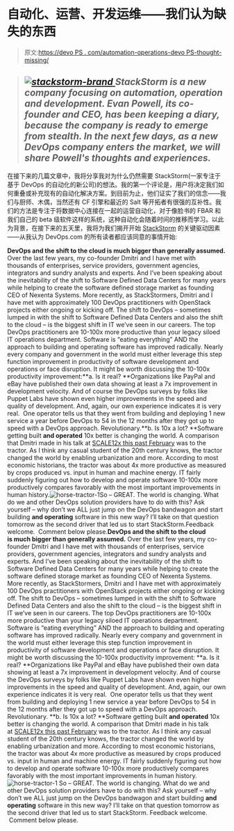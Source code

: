 # 自动化、运营、开发运维——我们认为缺失的东西

> 原文:[https://devo PS . com/automation-operations-devo PS-thought-missing/](https://devops.com/automation-operations-devops-thought-missing/)

> ## *[![stackstorm-brand](../Images/8da3ef19b2916f48795ab3218735f6b4.png) ](https://devops.com/wp-content/uploads/2014/05/stackstorm-brand.png) StackStorm is a new company focusing on automation, operation and development. Evan Powell, its co-founder and CEO, has been keeping a diary, because the company is ready to emerge from stealth. In the next few days, as a new DevOps company enters the market, we will share Powell's thoughts and experiences.*

在接下来的几篇文章中，我将分享我对为什么仍然需要 StackStorm(一家专注于基于 DevOps 的自动化的新公司)的想法。我的第一个评论是，用户将决定我们如何重叠或补充现有的自动化解决方案。到目前为止，他们证实了我们的信念——我们与厨师、木偶，当然还有 CF 引擎和最近的 Salt 等开拓者有很强的互补性。我们的方法是专注于将数据中心连接在一起的运营自动化，对于像脸书的 FBAR 和我们自己的 beta 级软件这样的系统，这种自动化会随着时间的推移而学习。以此为背景，在接下来的五天里，我将为我们揭开开始 [StackStorm](http://www.stackstorm.com) 的关键驱动因素——从我认为 DevOps.com 的所有读者都应该同意的事情开始:

**DevOps and the shift to the cloud is much bigger than generally assumed.** Over the last few years, my co-founder Dmitri and I have met with thousands of enterprises, service providers, government agencies, integrators and sundry analysts and experts. And I’ve been speaking about the inevitability of the shift to Software Defined Data Centers for many years while helping to create the software defined storage market as founding CEO of Nexenta Systems. More recently, as StackStormers, Dmitri and I have met with approximately 100 DevOps practitioners with OpenStack projects either ongoing or kicking off. The shift to DevOps – sometimes lumped in with the shift to Software Defined Data Centers and also the shift to the cloud – is the biggest shift in IT we’ve seen in our careers. The top DevOps practitioners are 10-100x more productive than your legacy siloed IT operations department. Software is “eating everything” AND the approach to building and operating software has improved radically. Nearly every company and government in the world must either leverage this step function improvement in productivity of software development and operations or face disruption. It might be worth discussing the 10-100x productivity improvement:**a. Is it real? **Organizations like PayPal and eBay have published their own data showing at least a 7x improvement in development velocity. And of course the DevOps surveys by folks like Puppet Labs have shown even higher improvements in the speed and quality of development. And, again, our own experience indicates it is very real.  One operator tells us that they went from building and deploying 1 new service a year before DevOps to 54 in the 12 months after they got up to speed with a DevOps approach. Revolutionary.**b. Is 10x a lot? **Software getting built **and operated** 10x better is changing the world. A comparison that Dmitri made in his talk at [SCALE12x this past February](http://www.slideshare.net/StackStorm/scale-12x-openstack-vs-vmware-a-system) was to the tractor. As I think any casual student of the 20th century knows, the tractor changed the world by enabling urbanization and more. According to most economic historians, the tractor was about 4x more productive as measured by crops produced vs. input in human and machine energy. IT fairly suddenly figuring out how to develop and operate software 10-100x more productively compares favorably with the most important improvements in human history.![horse-tractor-1](../Images/06057abc66d587f58c073a0fe29ca862.png)So – GREAT. The world is changing. What do we and other DevOps solution providers have to do with this? Ask yourself – why don’t we ALL just jump on the DevOps bandwagon and start building **and operating** software in this new way? I’ll take on that question tomorrow as the second driver that led us to start StackStorm.Feedback welcome.  Comment below please.**DevOps and the shift to the cloud is much bigger than generally assumed.** Over the last few years, my co-founder Dmitri and I have met with thousands of enterprises, service providers, government agencies, integrators and sundry analysts and experts. And I’ve been speaking about the inevitability of the shift to Software Defined Data Centers for many years while helping to create the software defined storage market as founding CEO of Nexenta Systems. More recently, as StackStormers, Dmitri and I have met with approximately 100 DevOps practitioners with OpenStack projects either ongoing or kicking off. The shift to DevOps – sometimes lumped in with the shift to Software Defined Data Centers and also the shift to the cloud – is the biggest shift in IT we’ve seen in our careers. The top DevOps practitioners are 10-100x more productive than your legacy siloed IT operations department. Software is “eating everything” AND the approach to building and operating software has improved radically. Nearly every company and government in the world must either leverage this step function improvement in productivity of software development and operations or face disruption. It might be worth discussing the 10-100x productivity improvement: **a. Is it real? **Organizations like PayPal and eBay have published their own data showing at least a 7x improvement in development velocity. And of course the DevOps surveys by folks like Puppet Labs have shown even higher improvements in the speed and quality of development. And, again, our own experience indicates it is very real.  One operator tells us that they went from building and deploying 1 new service a year before DevOps to 54 in the 12 months after they got up to speed with a DevOps approach. Revolutionary. **b. Is 10x a lot? **Software getting built **and operated** 10x better is changing the world. A comparison that Dmitri made in his talk at [SCALE12x this past February](http://www.slideshare.net/StackStorm/scale-12x-openstack-vs-vmware-a-system) was to the tractor. As I think any casual student of the 20th century knows, the tractor changed the world by enabling urbanization and more. According to most economic historians, the tractor was about 4x more productive as measured by crops produced vs. input in human and machine energy. IT fairly suddenly figuring out how to develop and operate software 10-100x more productively compares favorably with the most important improvements in human history. ![horse-tractor-1](../Images/06057abc66d587f58c073a0fe29ca862.png) So – GREAT. The world is changing. What do we and other DevOps solution providers have to do with this? Ask yourself – why don’t we ALL just jump on the DevOps bandwagon and start building **and operating** software in this new way? I’ll take on that question tomorrow as the second driver that led us to start StackStorm. Feedback welcome.  Comment below please.